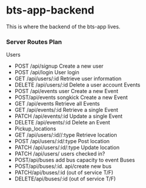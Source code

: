 # bts-app-backend
This is where the backend of the bts-app lives.


### Server Routes Plan

Users
- POST /api/signup Create a new user
- POST /api/login User login
- GET /api/users/:id Retrieve user information
- DELETE /api/users/:id Delete a user account
Events
- POST /api/events user Create a new Event
- POST/api/events songkick Create a new Event
- GET /api/events Retrieve all Events
- GET /api/events/:id Retrieve a single  Event
- PATCH /api/events/:id Update a single Event
- DELETE /api/events/:id Delete an Event
- Pickup_locations
- GET /api/users/:id//:type Retrieve location
- POST /api/users/:id/:type Post location
- PATCH /api/users/:id/:type Update location
- PATCH /api/users/ users checked in?
- POST/api/buses add bus capacity to event
Buses
- POST/api/buses/:id. api/create new bus
- PATCH/api/buses/:id (out of service T/F)
- DELETE/api/buses/:id (out of service T/F)
